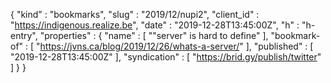 {
  "kind" : "bookmarks",
  "slug" : "2019/12/nupi2",
  "client_id" : "https://indigenous.realize.be",
  "date" : "2019-12-28T13:45:00Z",
  "h" : "h-entry",
  "properties" : {
    "name" : [ "\"server\" is hard to define" ],
    "bookmark-of" : [ "https://jvns.ca/blog/2019/12/26/whats-a-server/" ],
    "published" : [ "2019-12-28T13:45:00Z" ],
    "syndication" : [ "https://brid.gy/publish/twitter" ]
  }
}
